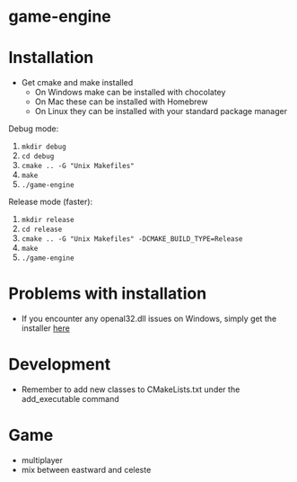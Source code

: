 # game-engine

# Installation
* Get cmake and make installed
  * On Windows make can be installed with chocolatey
  * On Mac these can be installed with Homebrew
  * On Linux they can be installed with your standard package manager

Debug mode:
1. `mkdir debug`
2. `cd debug`
3. `cmake .. -G "Unix Makefiles"`
4. `make`
5. `./game-engine`

Release mode (faster):
1. `mkdir release`
2. `cd release`
3. `cmake .. -G "Unix Makefiles" -DCMAKE_BUILD_TYPE=Release`
4. `make`
5. `./game-engine`

# Problems with installation
- If you encounter any openal32.dll issues on Windows, simply get the installer [here](https://openal.org/downloads/)

# Development
- Remember to add new classes to CMakeLists.txt under the add_executable command

# Game
- multiplayer
- mix between eastward and celeste
